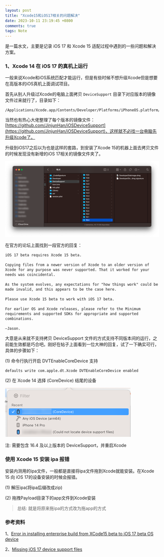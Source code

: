 ```yaml
---
layout: post
title: "Xcode15和iOS17相关的问题解决"
date: 2023-10-11 23:19:45 +0800
comments: true
tags: Note
---
```


是一篇水文，主要是记录 iOS 17 和 Xcode 15 适配过程中遇到的一些问题和解决方案。

### 1、Xcode 14 在 iOS 17 的真机上运行

一般来说Xcode和iOS系统匹配才能运行，但是有些时候不想升级Xcode但是想要在高版本的iOS真机上面调试项目。

首先从别人升级过Xcode的电脑上面拷贝 `DeviceSupport` 目录下对应版本的镜像文件过来就行了，目录如下：

```
/Applications/Xcode.app/Contents/Developer/Platforms/iPhoneOS.platform/DeviceSupport
```

当然也有热心大佬整理了每个版本的镜像文件：[https://github.com/JinjunHan/iOSDeviceSupport](https://github.com/JinjunHan/iOSDeviceSupport)，这样就不必找一台电脑先升级Xcode了。

升级到iOS17之后以为也是这样的套路，到安装了Xcode 15的机器上面去拷贝文件的时候发现没有新增的iOS 17相关的镜像文件夹了。

![device_support](/images/xcode15_ios17_tips/device_support.png)

在官方的论坛上面找到一段官方的回复：

```
iOS 17 beta requires Xcode 15 beta.

Copying files from a newer version of Xcode to an older version of Xcode for any purpose was never supported. That it worked for your needs was coincidental.

As the system evolves, any expectations for "how things work" could be made invalid, and this appears to be the case here.

Please use Xcode 15 beta to work with iOS 17 beta.

For earlier OS and Xcode releases, please refer to the Minimum requirements and supported SDKs for appropriate and supported combinations.

—Jason.
```

大意是从来就不支持拷贝 DeviceSupport 文件的方式支持不同版本间的运行，之前能生效都是巧合吧。刚好在帖子上面看到一位大神的回复，试了一下确实可行，具体的步骤如下：

(1) 命令行执行开启 DVTEnableCoreDevice 支持

```
defaults write com.apple.dt.Xcode DVTEnableCoreDevice enabled
```

(2) 在 Xcode 14 选择 (CoreDevice) 结尾的设备

![coredevice](/images/xcode15_ios17_tips/coredevice.png)

注: 需要包含 16.4 及以上版本的 DeviceSupport，并重启Xcode

### 使用 Xcode 15 安装 ipa 报错

安装内测用的ipa文件，一般都是直接将ipa文件拖到Xcode就能安装。在Xcode 15 向 iOS 17的设备安装的时候会报错。

(1) 解压ipa(将ipa后缀改成zip)

(2) 拖拽Payload目录下的app文件到Xcode安装

> 总结: 就是将原来拖ipa的方式改为拖app的方式

### 参考资料

1、[Error in installing enterprise build from XCode15 beta to iOS 17 beta OS device](https://developer.apple.com/forums/thread/731240?page=2)

2、[Missing iOS 17 device support files](https://developer.apple.com/forums/thread/730947)